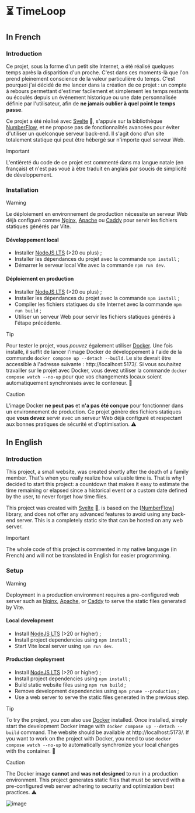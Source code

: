 # ⏳ TimeLoop

## In French

### Introduction

Ce projet, sous la forme d'un petit site Internet, a été réalisé quelques temps après la disparition d'un proche. C'est dans ces moments-là que l'on prend pleinement conscience de la valeur particulière du temps. C'est pourquoi j'ai décidé de me lancer dans la création de ce projet : un compte à rebours permettant d'estimer facilement et simplement les temps restants ou écoulés depuis un événement historique ou une date personnalisée définie par l'utilisateur, afin de **ne jamais oublier à quel point le temps passe**.

Ce projet a été réalisé avec [Svelte](https://svelte.dev/) 🚀, s'appuie sur la bibliothèque [NumberFlow](https://number-flow.barvian.me/svelte), et ne propose pas de fonctionnalités avancées pour éviter d'utiliser un quelconque serveur back-end. Il s'agit donc d'un site totalement statique qui peut être hébergé sur n'importe quel serveur Web.

> [!IMPORTANT]
> L'entièreté du code de ce projet est commenté dans ma langue natale (en français) et n'est pas voué à être traduit en anglais par soucis de simplicité de développement.

### Installation

> [!WARNING]
> Le déploiement en environnement de production nécessite un serveur Web déjà configuré comme [Nginx](https://nginx.org/en/), [Apache](https://httpd.apache.org/) ou [Caddy](https://caddyserver.com/) pour servir les fichiers statiques générés par Vite.

#### Développement local

- Installer [NodeJS LTS](https://nodejs.org/) (>20 ou plus) ;
- Installer les dépendances du projet avec la commande `npm install` ;
- Démarrer le serveur local Vite avec la commande `npm run dev`.

#### Déploiement en production

- Installer [NodeJS LTS](https://nodejs.org/) (>20 ou plus) ;
- Installer les dépendances du projet avec la commande `npm install` ;
- Compiler les fichiers statiques du site Internet avec la commande `npm run build` ;
- Utiliser un serveur Web pour servir les fichiers statiques générés à l'étape précédente.

> [!TIP]
> Pour tester le projet, vous *pouvez* également utiliser [Docker](https://www.docker.com/). Une fois installé, il suffit de lancer l'image Docker de développement à l'aide de la commande `docker compose up --detach --build`. Le site devrait être accessible à l'adresse suivante : http://localhost:5173/. Si vous souhaitez travailler sur le projet avec Docker, vous devez utiliser la commande `docker compose watch --no-up` pour que vos changements locaux soient automatiquement synchronisés avec le conteneur. 🐳

> [!CAUTION]
> L'image Docker **ne peut pas** et **n'a pas été conçue** pour fonctionner dans un environnement de production. Ce projet génère des fichiers statiques que **vous devez** servir avec un serveur Web déjà configuré et respectant aux bonnes pratiques de sécurité et d'optimisation. ⚠️

## In English

### Introduction

This project, a small website, was created shortly after the death of a family member. That's when you really realize how valuable time is. That is why I decided to start this project: a countdown that makes it easy to estimate the time remaining or elapsed since a historical event or a custom date defined by the user, to never forget how time flies.

This project was created with [Svelte](https://svelte.dev/) 🚀, is based on the [[NumberFlow](https://number-flow.barvian.me/svelte)] library, and does not offer any advanced features to avoid using any back-end server. This is a completely static site that can be hosted on any web server.

> [!IMPORTANT]
> The whole code of this project is commented in my native language (in French) and will not be translated in English for easier programming.

### Setup

> [!WARNING]
> Deployment in a production environment requires a pre-configured web server such as [Nginx](https://nginx.org/en/), [Apache](https://httpd.apache.org/), or [Caddy](https://caddyserver.com/) to serve the static files generated by Vite.

#### Local development

- Install [NodeJS LTS](https://nodejs.org/) (>20 or higher) ;
- Install project dependencies using `npm install` ;
- Start Vite local server using `npm run dev`.

#### Production deployment

- Install [NodeJS LTS](https://nodejs.org/) (>20 or higher) ;
- Install project dependencies using `npm install` ;
- Build static website files using `npm run build` ;
- Remove development dependencies using `npm prune --production` ;
- Use a web server to serve the static files generated in the previous step.

> [!TIP]
> To try the project, you *can* also use [Docker](https://www.docker.com/) installed. Once installed, simply start the development Docker image with `docker compose up --detach --build` command. The website should be available at http://localhost:5173/. If you want to work on the project with Docker, you need to use `docker compose watch --no-up` to automatically synchronize your local changes with the container. 🐳

> [!CAUTION]
> The Docker image **cannot** and **was not designed** to run in a production environment. This project generates static files that must be served with a pre-configured web server adhering to security and optimization best practices. ⚠️

![image](https://github.com/user-attachments/assets/3802fd2b-8cc0-470c-87b6-bef0daeb49d6)
